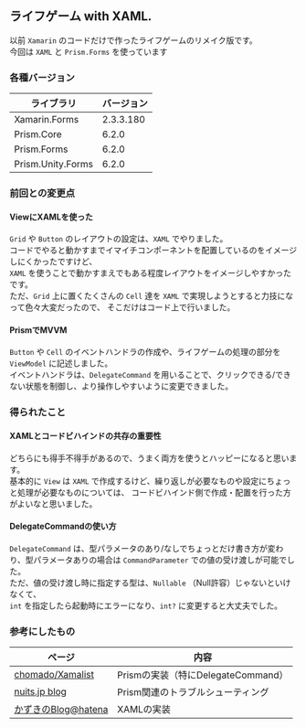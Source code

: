 ## ライフゲーム with XAML.
以前 `Xamarin` のコードだけで作ったライフゲームのリメイク版です。<br/>
今回は `XAML` と `Prism.Forms` を使っています

### 各種バージョン
 | ライブラリ | バージョン |
 | --------- | -------- |
 | Xamarin.Forms | 2.3.3.180 |
 | Prism.Core | 6.2.0 |
 | Prism.Forms | 6.2.0 |
 | Prism.Unity.Forms | 6.2.0 |

### 前回との変更点
#### ViewにXAMLを使った
`Grid` や `Button` のレイアウトの設定は、`XAML` でやりました。<br>
コードでやると動かすまでイマイチコンポーネントを配置しているのをイメージしにくかったですけど、<br>
`XAML` を使うことで動かすまえでもある程度レイアウトをイメージしやすかったです。<br>
ただ、`Grid` 上に置くたくさんの `Cell` 達を `XAML` で実現しようとすると力技になって色々大変だったので、
そこだけはコード上で行いました。<br>

#### PrismでMVVM
`Button` や `Cell` のイベントハンドラの作成や、ライフゲームの処理の部分を `ViewModel` に記述しました。<br>
イベントハンドラは、`DelegateCommand` を用いることで、クリックできる/できない状態を制御し、より操作しやすいように変更できました。<br>

### 得られたこと
#### XAMLとコードビハインドの共存の重要性
どちらにも得手不得手があるので、うまく両方を使うとハッピーになると思います。<br>
基本的に `View` は `XAML` で作成するけど、繰り返しが必要なものや設定にちょっと処理が必要なものについては、
コードビハインド側で作成・配置を行った方がよいなと思いました。

#### DelegateCommandの使い方
`DelegateCommand` は、型パラメータのあり/なしでちょっとだけ書き方が変わり、型パラメータありの場合は `CommandParameter` での値の受け渡しが可能でした。<br>
ただ、値の受け渡し時に指定する型は、`Nullable` （Null許容）じゃないといけなくて、<br>
`int` を指定したら起動時にエラーになり、`int?` に変更すると大丈夫でした。

### 参考にしたもの
 | ページ | 内容|
 | --- | --- |
 | [chomado/Xamalist](https://github.com/chomado/Xamalist) | Prismの実装（特にDelegateCommand） |
 | [nuits.jp blog](http://www.nuits.jp/) | Prism関連のトラブルシューティング |
 | [かずきのBlog@hatena](http://blog.okazuki.jp/) | XAMLの実装 |
